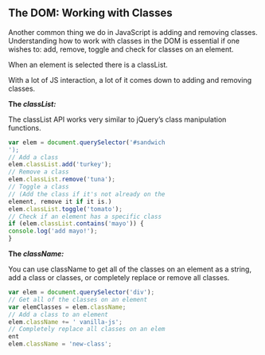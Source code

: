 ## The DOM: Working with Classes

Another common thing we do in JavaScript is adding and removing classes.
Understanding how to work with classes in the DOM is essential if one wishes to: add, remove, toggle and check for classes on an element.

When an element is selected there is a classList.

With a lot of JS interaction, a lot of it comes down to adding and removing classes.

**The *classList:***

The classList API works very similar to jQuery’s class
manipulation functions.

```javascript
var elem = document.querySelector('#sandwich
');
// Add a class
elem.classList.add('turkey');
// Remove a class
elem.classList.remove('tuna');
// Toggle a class
// (Add the class if it's not already on the
element, remove it if it is.)
elem.classList.toggle('tomato');
// Check if an element has a specific class
if (elem.classList.contains('mayo')) {
console.log('add mayo!');
}
```

**The *className:***

You can use className to get all of the classes on an element
as a string, add a class or classes, or completely replace or
remove all classes.

```javascript
var elem = document.querySelector('div');
// Get all of the classes on an element
var elemClasses = elem.className;
// Add a class to an element
elem.className += ' vanilla-js';
// Completely replace all classes on an elem
ent
elem.className = 'new-class';
```
